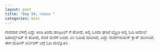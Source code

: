 ```yaml
---
layout: post
title: "Day 54, ಗುರವಾರ "
categories: misc
---
```


ಗುರವಾರ
ಬೆಳಗ್ಗೆ ಎದ್ದು ತಿಂಡಿ ತಿಂದು ಹಾಸ್ಪಿಟಲ್ ಗೆ ಹೋದೆ, ಅಲ್ಲಿ ಒಂದು ಘಂಟೆ ಲೈಬ್ರರಿ ಅಲ್ಲಿ ಓದಿ ಆಮೇಲೆ ಡಿಪಾರ್ಟ್ಮೆಂಟ್ ಗೆ ಹೋದೆ, ಸಂಜೆ ಮನೆಗೆ ಬಂದು ೨೦ ನಿಮಿಷ ಮಲಗಿದೆ, ಎದ್ದು ನಾರ್ವೇಜಿಯನ್ ಕ್ಲಾಸ್ ಮುಗಿಸಿದೆ.
ಈಗ ಮಷೀನ್ ಲರ್ನಿಂಗ್ ಬಗ್ಗೆ ಓದಿ ಮಲ್ಕೊತಿನಿ
